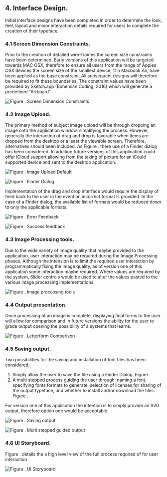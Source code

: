 

## 4. Interface Design.

Initial interface designs have been completed in order to determine the look, feel, layout and minor interaction details required for users to complete the creation of their typeface.

### 4.1 Screen Dimension Constraints.

Prior to the creation of detailed wire-frames the screen size constraints have been determined. Early versions of this application will be targeted towards MAC OSX, therefore to ensure all users from the range of Apples OSX devices the screen size of the smallest device, 11in Macbook Air, have been applied as the base constraint. All subsequent designs will therefore be required to fit these boundaries. The constraint values have been provided by Sketch.app (Bohemian Coding, 2016) which will generate a predefined "Artboard".

![Figure . Screen Dimension Constraints ](../-img/4.ui.001.png)

### 4.2 Image Upload.

The primary method of subject image upload will be through dropping an image onto the application window, simplifying the process. However, generally the interaction of drag and drop is favorable when items are dropped from the desktop or a least the viewable screen. Therefore, alternatives should been included. As Figure . there use of a Finder dialog has been considered. In addition future versions of this application could offer iCloud support allowing from the taking of picture for an iCould supported device and sent to the desktop application.

![Figure . Image Upload Default ](../-img/4.ui.002.png)

![Figure . Finder Dialog ](../-img/4.ui.003.png)

Implementation of the drag and drop interface would require the display of feed back to the user in the event an incorrect format is provided. In the case of a Finder dialog, the available list of formats would be reduced down to only the applicable formats.

![Figure . Error Feedback ](../-img/4.ui.004.png)

![Figure . Success feedback ](../-img/4.ui.005.png)


### 4.3 Image Processing tools.

Due to the wide variety of image quality that maybe provided to the application, user interaction may be required during the Image Processing phases. Although the intension is to limit the required user interaction by programmatically fixing the image quality, as of version one of this application some interaction maybe required. Where values are required by the system, Slider controls would be used to alter the values pasted to the various image processing implementations.

![Figure . Image processing tools ](../-img/4.ui.006.png)


### 4.4 Output presentation.

Once processing of an image is complete, displaying final forms to the user will allow for comparison and in future versions the ability for the user to grade output opening the possibility of a systems that learns.

![Figure . Letterform Comparison ](../-img/4.ui.007.png)

### 4.5 Saving output.

Two possibilities for the saving and installation of font files has been considered.

1) Simply allow the user to save the file using a Finder Dialog. Figure .
2) A multi stepped process guiding the user through: naming a font, specifying fonts formats to generate, selection of licenses for sharing of the output typeface, and whether to install and/or download the files. Figure .

For version one of this application the intention is to simply provide an SVG output, therefore option one would be acceptable.

![Figure . Saving output ](../-img/4.ui.008.png)

![Figure . Multi stepped guided output ](../-img/4.ui.010.png)

### 4.6 UI Storyboard.

Figure . details the a high level view of the full process required of for user interaction

![Figure . UI Storyboard ](../-img/4.ui.011.png)




